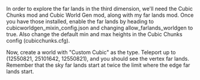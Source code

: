 In order to explore the far lands in the third dimension, we'll need the Cubic Chunks mod and Cubic World Gen mod, along with my far lands mod. Once you have those installed, enable the far lands by heading to cubicworldgen\_mixin\_config.json and changing allow\_farlands\_worldgen to true. Also change the default min and max heights in the Cubic Chunks config (cubicchunks.cfg).

Now, create a world with "Custom Cubic" as the type. Teleport up to (12550821, 25101642, 12550821), and you should see the vertex far lands. Remember that the sky far lands start at twice the limit where the edge far lands start.
